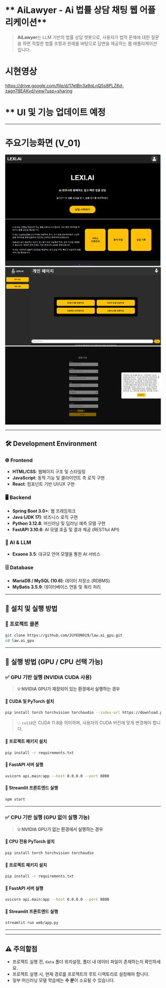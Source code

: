 # ** AiLawyer - Ai 법률 상담 채팅 웹 어플리케이션**  


> **AiLawyer**는 LLM 기반의 법률 상담 챗봇으로, 사용자가 법적 문제에 대한 질문을 하면 적절한 법률 조항과 판례를 바탕으로 답변을 제공하는 웹 애플리케이션입니다.  

# **시현영상**
https://drive.google.com/file/d/17etBn3a9qLnQ5s8PLZ6d-zagn78EAKvd/view?usp=sharing



# ** UI 및 기능 업데이트 예정
---
# 주요기능화면 (V_01)
  ![홈 화면](static/home.png)
  ![로그인시채팅화면 화면](static/로그인후채팅.png)
  ![회원가입 화면](static/회원가입.png)
  



---

## 🛠 Development Environment  

### 🌐 Frontend  
- **HTML/CSS**: 웹페이지 구조 및 스타일링  
- **JavaScript**: 동적 기능 및 클라이언트 측 로직 구현  
- **React**: 컴포넌트 기반 UI/UX 구현  

### 🖥 Backend  
- **Spring Boot 3.0+**: 웹 프레임워크  
- **Java (JDK 17)**: 비즈니스 로직 구현  
- **Python 3.12.8**: 머신러닝 및 딥러닝 예측 모델 구현  
- **FastAPI 3.10.6**: AI 모델 호출 및 결과 제공 (RESTful API)  

### 🤖 AI & LLM  
- **Exaone 3.5**: 대규모 언어 모델을 통한 AI 서비스  

### 🗄 Database  
- **MariaDB / MySQL (10.6)**: 데이터 저장소 (RDBMS)  
- **MyBatis 3.5.9**: 데이터베이스 연동 및 쿼리 처리  

---

## **🔧 설치 및 실행 방법**  

### **🔢 프로젝트 클론**  
```bash
git clone https://github.com/JUYEON919/law.ai_gpu.git
cd law.ai_gpu
```

---

## **🚀 실행 방법 (GPU / CPU 선택 가능)**  

### ✅ **GPU 기반 실행 (NVIDIA CUDA 사용)**  
> **💡 NVIDIA GPU가 재장되어 있는 환경에서 실행하는 경우**  

#### **🔢 CUDA 및 PyTorch 설치**  
```bash
pip install torch torchvision torchaudio --index-url https://download.pytorch.org/whl/cu118
```
> 💡 `cu118`은 CUDA 11.8을 의미하며, 사용자의 CUDA 버전에 맞게 변경해야 합니다.

#### **🔢 프로젝트 패키지 설치**  
```bash
pip install -r requirements.txt
```

#### **🔢 FastAPI 서버 실행**  
```bash
uvicorn api.main:app --host 0.0.0.0 --port 8000
```

#### **🔢 Streamlit 프론트엔드 실행**  
```bash
npm start
```

---

### ✅ **CPU 기반 실행 (GPU 없이 실행 가능)**  
> **💡 NVIDIA GPU가 없는 환경에서 실행하는 경우**  

#### **🔢 CPU 전용 PyTorch 설치**  
```bash
pip install torch torchvision torchaudio
```

#### **🔢 프로젝트 패키지 설치**  
```bash
pip install -r requirements.txt
```

#### **🔢 FastAPI 서버 실행**  
```bash
uvicorn api.main:app --host 0.0.0.0 --port 8000
```

#### **🔢 Streamlit 프론트엔드 실행**  
```bash
streamlit run web/app.py
```

---



---
## ⚠️ 주의할점

- 프로젝트 실행 전, `data` 폴더 위치설정, 폴더 내 데이터 파일이 존재하는지 확인하세요.
- 프로젝트 실행 시, 현재 경로를 프로젝트의 루트 디렉토리로 설정해야 합니다.
- 일부 머신러닝 모델 학습에는 **수 분**이 소요될 수 있습니다.


